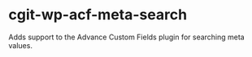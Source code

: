 # cgit-wp-acf-meta-search
Adds support to the Advance Custom Fields plugin for searching meta values.
